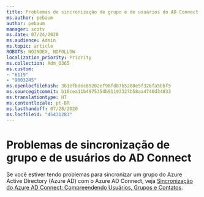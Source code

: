 ```yaml
---
title: Problemas de sincronização de grupo e de usuários do AD Connect
ms.author: pebaum
author: pebaum
manager: scotv
ms.date: 07/24/2020
ms.audience: Admin
ms.topic: article
ROBOTS: NOINDEX, NOFOLLOW
localization_priority: Priority
ms.collection: Adm_O365
ms.custom:
- "6119"
- "9003245"
ms.openlocfilehash: 361efbdec89202ef98fd87b5208e5f326fa5bbf5
ms.sourcegitcommit: b10cea11b4975354b91193327b58aa4740d34833
ms.translationtype: HT
ms.contentlocale: pt-BR
ms.lasthandoff: 07/28/2020
ms.locfileid: "45431283"
---
```

# <a name="ad-connect-users-and-group-sync-issues"></a>Problemas de sincronização de grupo e de usuários do AD Connect

Se você estiver tendo problemas para sincronizar um grupo do Azure Active Directory (Azure AD) com o Azure AD Connect, veja [Sincronização do Azure AD Connect: Compreendendo Usuários, Grupos e Contatos](https://docs.microsoft.com/azure/active-directory/hybrid/concept-azure-ad-connect-sync-user-and-contacts).